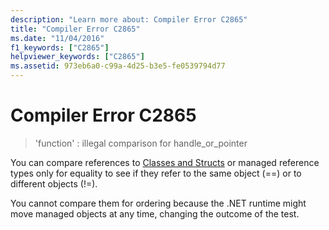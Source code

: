 ```yaml
---
description: "Learn more about: Compiler Error C2865"
title: "Compiler Error C2865"
ms.date: "11/04/2016"
f1_keywords: ["C2865"]
helpviewer_keywords: ["C2865"]
ms.assetid: 973eb6a0-c99a-4d25-b3e5-fe0539794d77
---
```

# Compiler Error C2865

> 'function' : illegal comparison for handle_or_pointer

You can compare references to [Classes and Structs](../../extensions/classes-and-structs-cpp-component-extensions.md) or managed reference types only for equality to see if they refer to the same object (==) or to different objects (!=).

You cannot compare them for ordering because the .NET runtime might move managed objects at any time, changing the outcome of the test.
